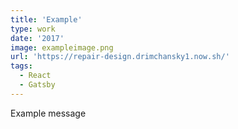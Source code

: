 ```yaml
---
title: 'Example'
type: work
date: '2017'
image: exampleimage.png
url: 'https://repair-design.drimchansky1.now.sh/'
tags:
  - React
  - Gatsby
---
```


Example message
